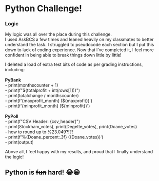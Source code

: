 # Python Challenge!

### Logic
<p>My logic was all over the place during this challenge.
</br>
I used AskBCS a few times and leaned heavily on my classmates to better
</br>
understand the task. I struggled to pseudocode each section but I put this
</br>
down to lack of coding experience. Now that I've completed it, I feel more
</br>
confident in being able to break things down little by little!</p>

<p>
I deleted a load of extra test bits of code as per grading instructions, including:
</br>
</br> <strong>PyBank</strong>
</br> - print(monthscounter + 1)
</br> - print(f"${totalprofit + int(rows[1])}")
</br> - print(totalchange / monthscounter)
</br> - print(f'{maxprofit_month} (${maxprofit})')
</br> - print(f'{minprofit_month} (${minprofit})')
</br>
</br> <strong>PyPoll</strong>
</br> - print(f"CSV Header: {csv_header}")
</br> - print(Stockham_votes), print(Degette_votes), print(Doane_votes)
</br> - how to round up to %23.049?!?!
</br> - print(f'%{Doane_percent:.3f} ({Doane_votes})')
</br> - print(output)
</p>

<p>Above all, I feel happy with my results, and proud that I finally understand the logic!</p>

## Python is <s>fun</s> hard! 😂😁